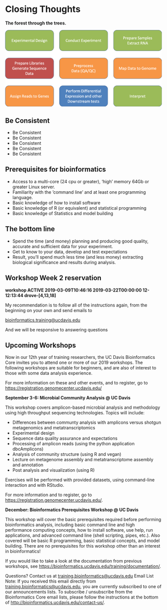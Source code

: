 # Closing Thoughts

**The forest through the trees.**

<img src="base_figures/closing_figure1.png" alt="closing_figure1" width="600px"/>

## Be Consistent

* Be Consistent
* Be Consistent
* Be Consistent
* Be Consistent
* Be Consistent

## Prerequisites for bioinformatics

* Access to a multi-core (24 cpu or greater), ‘high’ memory 64Gb or greater Linux server.
* Familiarity with the ’command line’ and at least one programming language.
* Basic knowledge of how to install software
* Basic knowledge of R (or equivalent) and statistical programming
* Basic knowledge of Statistics and model building

## The bottom line

* Spend the time (and money) planning and producing good quality, accurate and sufficient data for your experiment.
* Get to know to your data, develop and test expectations
* Result, you’ll spend much less time (and less money) extracting biological significance and results during analysis.

## Workshop Week 2 reservation

**workshop       ACTIVE  2019-03-09T10:46:16  2019-03-22T00:00:00  12-12:13:44  drove-[4,13,18]**

My recommendation is to follow all of the instructions again, from the beginning on your own and send emails to

bioinformatics.training@ucdavis.edu

And we will be responsive to answering questions


##  Upcoming Workshops

Now in our 12th year of training researchers, the UC Davis Bioinformatics Core invites you to attend one or more of our 2019 workshops. The following workshops are suitable for beginners, and are also of interest to those with some data analysis experience.

For more information on these and other events, and to register, go to https://registration.genomecenter.ucdavis.edu/

**September 3-6: Microbial Community Analysis @ UC Davis**

This workshop covers amplicon-based microbial analysis and methodology using high throughput sequencing technologies.  Topics will include:

* Differences between communty analysis with amplicons versus shotgun metagenomics and metatranscriptomics
* Experimental design
* Sequence data quality assurance and expectations
* Processing of amplicon reads (using the python application dbcAmplicons)
* Analysis of community structure (using R and vegan)
* Lecture on metagenome assembly and metatranscriptome assembly and annotation
* Post analysis and visualization (using R)

Exercises will be performed with provided datasets, using command-line interaction and with RStudio.

For more information and to register, go to https://registration.genomecenter.ucdavis.edu/.

**December: Bioinformatics Prerequisites Workshop @ UC Davis**

This workshop will cover the basic prerequisites required before performing bioinformatics analysis, including basic command line and high performance computing concepts, how to install software, use help, run applications, and advanced command line (shell scripting, pipes, etc.). Also covered will be basic R programming, basic statistical concepts, and model building. There are no prerequisites for this workshop other than an interest in bioinformatics!

If you would like to take a look at the documentation from previous workshops, see https://bioinformatics.ucdavis.edu/training/documentation/.

Questions?  Contact us at training.bioinformatics@ucdavis.edu
Email List Note:  If you received this email directly from training.bioinformatics@ucdavis.edu, you are currently subscribed to one of our announcements lists. To subscribe / unsubscribe from the Bioinformatics Core email lists, please follow the instructions at the bottom of http://bioinformatics.ucdavis.edu/contact-us/.
